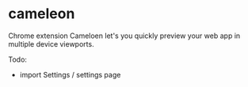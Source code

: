 cameleon
========

Chrome extension Cameloen let's you quickly preview your web app in multiple device viewports.


Todo:

- import Settings / settings page

